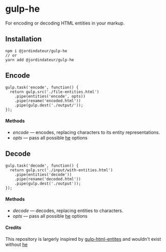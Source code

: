 # gulp-he
For encoding or decoding HTML entities in your markup.

## Installation
```
npm i @jordindateur/gulp-he
// or
yarn add @jordindateur/gulp-he
```

## Encode


```
gulp.task('encode', function() {
  return gulp.src('./file-entities.html')
    .pipe(entities('encode', opts))
    .pipe(rename('encoded.html'))
    .pipe(gulp.dest('./output/'));
});
```
#### Methods
+ *encode* — encodes, replacing characters to its entity representations.
+ *opts* — pass all possible [he](https://github.com/mathiasbynens/he) options

## Decode

```
gulp.task('decode', function() {
  return gulp.src('./input/with-entities.html')
    .pipe(entities('decode'))
    .pipe(rename('decoded.html'))
    .pipe(gulp.dest('./output'));
});
```
#### Methods
+ *decode* — decodes, replacing entities to characters.
+ *opts* — pass all possible [he](https://github.com/mathiasbynens/he) options

#### Credits
This repository is largerly inspired by [gulp-html-entites](https://github.com/jstnjns/gulp-html-entities) and wouldn't exist without [he](https://github.com/mathiasbynens/he)